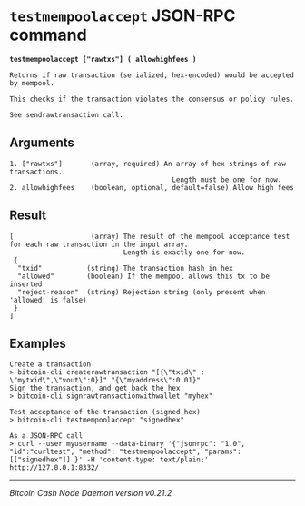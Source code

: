 `testmempoolaccept` JSON-RPC command
====================================

**`testmempoolaccept ["rawtxs"] ( allowhighfees )`**

```
Returns if raw transaction (serialized, hex-encoded) would be accepted by mempool.

This checks if the transaction violates the consensus or policy rules.

See sendrawtransaction call.
```

Arguments
---------

```
1. ["rawtxs"]       (array, required) An array of hex strings of raw transactions.
                                        Length must be one for now.
2. allowhighfees    (boolean, optional, default=false) Allow high fees
```

Result
------

```
[                   (array) The result of the mempool acceptance test for each raw transaction in the input array.
                            Length is exactly one for now.
 {
  "txid"           (string) The transaction hash in hex
  "allowed"        (boolean) If the mempool allows this tx to be inserted
  "reject-reason"  (string) Rejection string (only present when 'allowed' is false)
 }
]
```

Examples
--------

```
Create a transaction
> bitcoin-cli createrawtransaction "[{\"txid\" : \"mytxid\",\"vout\":0}]" "{\"myaddress\":0.01}"
Sign the transaction, and get back the hex
> bitcoin-cli signrawtransactionwithwallet "myhex"

Test acceptance of the transaction (signed hex)
> bitcoin-cli testmempoolaccept "signedhex"

As a JSON-RPC call
> curl --user myusername --data-binary '{"jsonrpc": "1.0", "id":"curltest", "method": "testmempoolaccept", "params": [["signedhex"]] }' -H 'content-type: text/plain;' http://127.0.0.1:8332/
```

***

*Bitcoin Cash Node Daemon version v0.21.2*
